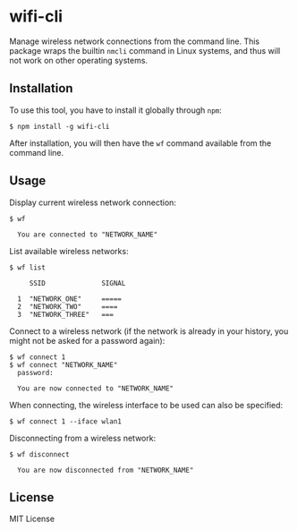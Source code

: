 # wifi-cli


Manage wireless network connections from the command line. This package wraps
the builtin `nmcli` command in Linux systems, and thus will not work on other
operating systems.


## Installation

To use this tool, you have to install it globally through `npm`:

```
$ npm install -g wifi-cli
```

After installation, you will then have the `wf` command available from the
command line.


## Usage

Display current wireless network connection:

```
$ wf

  You are connected to "NETWORK_NAME"
```

List available wireless networks:

```
$ wf list

     SSID              SIGNAL

  1  "NETWORK_ONE"     =====
  2  "NETWORK_TWO"     ====
  3  "NETWORK_THREE"   ===
```

Connect to a wireless network (if the network is already in your history,
you might not be asked for a password again):

```
$ wf connect 1
$ wf connect "NETWORK_NAME"
  password:

  You are now connected to "NETWORK_NAME"
```

When connecting, the wireless interface to be used can also be specified:

```
$ wf connect 1 --iface wlan1
```

Disconnecting from a wireless network:

```
$ wf disconnect

  You are now disconnected from "NETWORK_NAME"
```


## License

MIT License


[wifi-control]: https://www.npmjs.com/package/wifi-control
